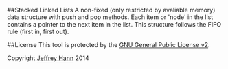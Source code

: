 ##Stacked Linked Lists
A non-fixed (only restricted by avaliable memory) data structure with push and pop methods. Each item or 'node'      in the list contains a pointer to the next item in the list. This structure follows the FIFO rule (first in, first out).

##License
This tool is protected by the [GNU General Public License v2](http://www.gnu.org/licenses/gpl-2.0.html).

Copyright [Jeffrey Hann](http://jeffreyhann.ca/) 2014
